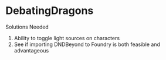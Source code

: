 # DebatingDragons

Solutions Needed
<ol>
  <li>Ability to toggle light sources on characters</li>
  <li>See if importing DNDBeyond to Foundry is both feasible and advantageous</ul>
  </ol>
